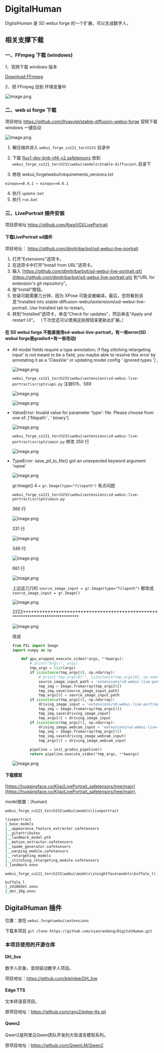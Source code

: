 # DigitalHuman 

DigitalHuman 是 SD webui forge 的一个扩展，可以生成数字人，

## 相关支撑下载

### 一、FFmpeg 下载 (windows)

1、官网下载 windows 版本

[Download FFmpeg](https://www.ffmpeg.org/download.html#build-windows)

2、把 FFmpeg 加到 环境变量中

![image.png](imgs/image.png)

### 二、web ui forge 下载

项目地址 https://github.com/lllyasviel/stable-diffusion-webui-forge 官网下载 windows 一键启动

![image.png](imgs/image%201.png)

1. 解压缩并进入 `webui_forge_cu121_torch231` 目录中
2. 下载 [flux1-dev-bnb-nf4-v2.safetensors](https://huggingface.co/lllyasviel/flux1-dev-bnb-nf4/blob/main/flux1-dev-bnb-nf4-v2.safetensors) 放到 `webui_forge_cu121_torch231\webui\models\Stable-diffusion\` 目录下

3. 修改 webui_forge\webui\requirements_versions.txt

```einops==0.4.1 → einops==0.6.1```

4. 执行 `update.bat`
5. 执行 `run.bat`

### 三、LivePortrait 插件安装

项目原地址 https://github.com/KwaiVGI/LivePortrait

#### 下载LivePortrait sd插件

项目地址： https://github.com/dimitribarbot/sd-webui-live-portrait

1. 打开“Extensions”选项卡。 
2. 在选项卡中打开“Install from URL”选项卡。 
3. 输入 [https://github.com/dimitribarbot/sd-webui-live-portrait.git](https://github.com/dimitribarbot/sd-webui-live-portrait.git) 到“URL for extension's git repository”。 
4. 按“Install”按钮。 
5. 安装可能需要几分钟，因为 XPose 可能会被编译。最后，您将看到消息“Installed into stable-diffusion-webui\extensions\sd-webui-live-portrait. Use Installed tab to restart。
6.  转到“Installed”选项卡，单击“Check for updates”，然后单击“Apply and restart UI”。 （下次您还可以使用这些按钮来更新此扩展。）

#### 在 SD webui forge 不能直接用sd-webui-live-portrait，有一些error(SD webui forge是gradio4+有一些改动)

- All model fields require a type annotation; if flag stitching retargeting input' is not meant to be a field, you maybe able to resolve this error by annotating it as a 'ClassVar' or updating model config ' ignored types '] ,
    
    ![image.png](imgs/image%202.png)
    
    `webui_forge_cu121_torch231\webui\extensions\sd-webui-live-portrait\scripts\api.py` 注销515、589
    
    ![image.png](imgs/image%203.png)
    
    ![image.png](imgs/image%204.png)
    
- ValueError: Invalid value for parameter 'type': file. Please choose from one of: ['filepath' , ' binary']
    
    ![image.png](imgs/image%205.png)
    
    `webui_forge_cu121_torch231\webui\extensions\sd-webui-live-portrait\scripts\main.py` 修改 350 行
    
    ![image.png](imgs/image%206.png)
    
- TypeError: save_pil_to_file() got an unexpected keyword argument 'name’
    
    ![image.png](imgs/image%207.png)
    
    gr.Image() 4.+  `gr.Image(type="filepath")` 有点问题 
    
    `webui_forge_cu121_torch231\webui\extensions\sd-webui-live-portrait\scripts\main.py` 
    
    366 行
    
    ![image.png](imgs/image%208.png)
    
    331 行
    
    ![image.png](imgs/image%209.png)
    
    346 行
    
    ![image.png](imgs/image%2010.png)
    
    661 行
    
    ![image.png](imgs/image%2011.png)
    
    上边这几行的 `source_image_input = gr.Image(type="filepath")`  都改成 `source_image_input = gr.Image()`
    
    ![image.png](imgs/image%2012.png)
    
    2222********************************************************************************
    
    ![image.png](imgs/image%2013.png)
    
    改成
    
    ```python
    from PIL import Image
    import numpy as np
    
        def gpu_wrapped_execute_video(*args, **kwargs):
            # print("Args:", args)
            tmp_args = list(args)
            if isinstance(tmp_args[0], np.ndarray):
                # print("tmp_args[0]:", isinstance(tmp_args[0], np.ndarray))
                source_image_input_path = 'extensions/sd-webui-live-portrait/source_image_input.jpg'
                tmp_img = Image.fromarray(tmp_args[0])
                tmp_img.save(source_image_input_path)
                tmp_args[0] = source_image_input_path
            if isinstance(tmp_args[4], np.ndarray):
                driving_image_input = 'extensions/sd-webui-live-portrait/driving_image_input.jpg'
                tmp_img = Image.fromarray(tmp_args[4])
                tmp_img.save(driving_image_input)
                tmp_args[4] = driving_image_input
            if isinstance(tmp_args[5], np.ndarray):
                driving_image_webcam_input = 'extensions/sd-webui-live-portrait/driving_image_webcam_input.jpg'
                tmp_img = Image.fromarray(tmp_args[5])
                tmp_img.save(driving_image_webcam_input)
                tmp_args[5] = driving_image_webcam_input
    
            pipeline = init_gradio_pipeline()
            return pipeline.execute_video(*tmp_args, **kwargs)
    ```
    
    ![image.png](imgs/image%2014.png)
    

#### 下载模型

[https://huggingface.co/Kijai/LivePortrait_safetensors/tree/main](https://huggingface.co/Kijai/LivePortrait_safetensors/tree/main) 

model放置：(human)

`webui_forge_cu121_torch231\webui\models\liveportrait`

```bash
liveportrait
|_base_models
|__appearance_feature_extractor.safetensors
|__gitattributes
|__landmark_model.pth
|__motion_extractor.safetensors
|__spade_generator.safetensors
|__warping_module.safetensors
|__retargeting_models
|__stitching_retargeting_module.safetensors
|_landmark.onnx
```

`webui_forge_cu121_torch231\webui\models\insightface\models\buffalo_l\`

```bash
buffalo_l
|_2d106det.onnx
|_det_10g.onnx
```

## DigitalHuman 插件

位置：放在 `webui_forge\webui\extensions`

下载本项目
```git clone https://github.com/xiaoranGong/DigitalHuman.git```

### 本项目使用的开源仓库
#### DH_live
数字人形象，音频驱动数字人项目。

 项目地址：https://github.com/kleinlee/DH_live

#### Edge TTS
文本转语音项目。

原项目地址：https://github.com/rany2/edge-tts.git

#### Qwen2
Qwen2是阿里云Qwen团队开发的大型语言模型系列。

原项目地址：https://github.com/QwenLM/Qwen2